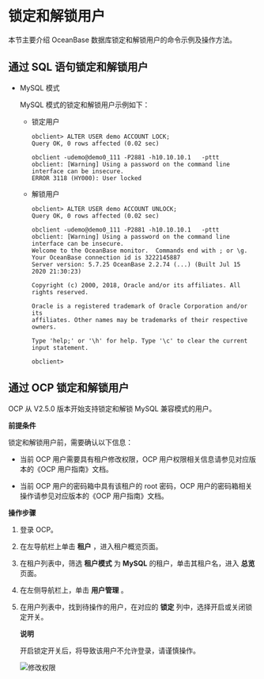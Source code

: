 锁定和解锁用户 
============================

本节主要介绍 OceanBase 数据库锁定和解锁用户的命令示例及操作方法。

通过 SQL 语句锁定和解锁用户 
-------------------------------------

* MySQL 模式

  MySQL 模式的锁定和解锁用户示例如下：

  
  * 锁定用户

        obclient> ALTER USER demo ACCOUNT LOCK;
        Query OK, 0 rows affected (0.02 sec)
        
        obclient -udemo@demo0_111 -P2881 -h10.10.10.1   -pttt
        obclient: [Warning] Using a password on the command line interface can be insecure.
        ERROR 3118 (HY000): User locked

    
  

  

  
  * 解锁用户

        obclient> ALTER USER demo ACCOUNT UNLOCK;
        Query OK, 0 rows affected (0.02 sec)
        
        obclient -udemo@demo0_111 -P2881 -h10.10.10.1   -pttt
        obclient: [Warning] Using a password on the command line interface can be insecure.
        Welcome to the OceanBase monitor.  Commands end with ; or \g.
        Your OceanBase connection id is 3222145887
        Server version: 5.7.25 OceanBase 2.2.74 (...) (Built Jul 15 2020 21:30:23)
        
        Copyright (c) 2000, 2018, Oracle and/or its affiliates. All rights reserved.
        
        Oracle is a registered trademark of Oracle Corporation and/or its
        affiliates. Other names may be trademarks of their respective
        owners.
        
        Type 'help;' or '\h' for help. Type '\c' to clear the current input statement.
        
        obclient> 

    
  

  

  




通过 OCP 锁定和解锁用户 
-----------------------------------

OCP 从 V2.5.0 版本开始支持锁定和解锁 MySQL 兼容模式的用户。

**前提条件** 

锁定和解锁用户前，需要确认以下信息：

* 当前 OCP 用户需要具有租户修改权限，OCP 用户权限相关信息请参见对应版本的《OCP 用户指南》文档。

  

* 当前 OCP 用户的密码箱中具有该租户的 root 密码，OCP 用户的密码箱相关操作请参见对应版本的《OCP 用户指南》文档。

  




**操作步骤** 

1. 登录 OCP。

   

2. 在左导航栏上单击 **租户** ，进入租户概览页面。

   

3. 在租户列表中，筛选 **租户模式** 为 **MySQL** 的租户，单击其租户名，进入 **总览** 页面。

   

4. 在左侧导航栏上，单击 **用户管理** 。

   

5. 在用户列表中，找到待操作的用户，在对应的 **锁定** 列中，选择开启或关闭锁定开关。

   **说明**

   

   开启锁定开关后，将导致该用户不允许登录，请谨慎操作。

   ![修改权限](https://static-aliyun-doc.oss-accelerate.aliyuncs.com/assets/img/zh-CN/8382049061/p206093.png)
   



